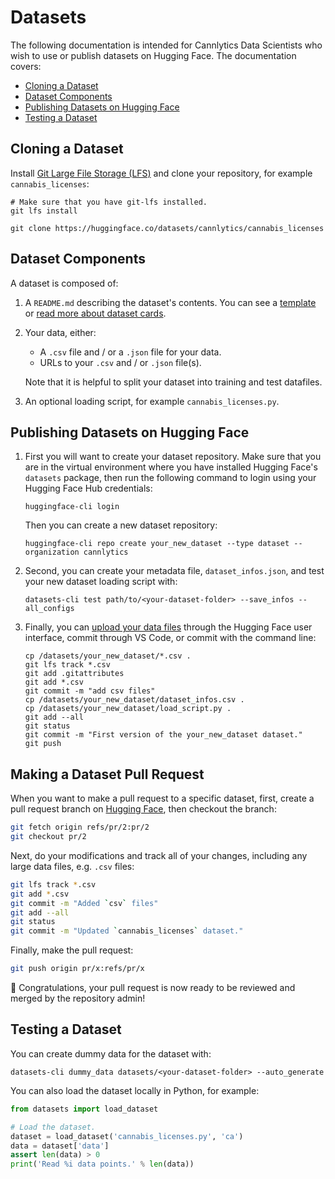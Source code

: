 <!-- | Cannlytics SOP-0004 |  |
|---------------------|--|
| Title | Datasets |
| Version | 1.0.0 |
| Created At | 2023-07-18 |
| Updated At | 2023-07-18 |
| Review Period | Annual |
| Last Review | 2023-07-18 |
| Author | Keegan Skeate, Founder |
| Approved by | Keegan Skeate, Founder |
| Status | Active | -->

# Datasets

The following documentation is intended for Cannlytics Data Scientists who wish to use or publish datasets on Hugging Face. The documentation covers:

- [Cloning a Dataset](#cloning)
- [Dataset Components](#components)
- [Publishing Datasets on Hugging Face](#publishing)
- [Testing a Dataset](#testing)

## Cloning a Dataset <a name="cloning"></a>

Install [Git Large File Storage (LFS)](https://git-lfs.github.com/) and clone your repository, for example `cannabis_licenses`:

```
# Make sure that you have git-lfs installed.
git lfs install

git clone https://huggingface.co/datasets/cannlytics/cannabis_licenses
```

## Dataset Components <a name="components"></a>

A dataset is composed of:

1. A `README.md` describing the dataset's contents. You can see a [template](https://raw.githubusercontent.com/huggingface/datasets/main/templates/README.md) or [read more about dataset cards](https://huggingface.co/docs/datasets/dataset_card).

2. Your data, either:
    - A `.csv` file and / or a `.json` file for your data.
    - URLs to your `.csv` and / or `.json` file(s).

    Note that it is helpful to split your dataset into training and test datafiles.

3. An optional loading script, for example `cannabis_licenses.py`.

## Publishing Datasets on Hugging Face <a name="publishing"></a>

1. First you will want to create your dataset repository. Make sure that you are in the virtual environment where you have installed Hugging Face's `datasets` package, then run the following command to login using your Hugging Face Hub credentials:

    ```
    huggingface-cli login
    ```

    Then you can create a new dataset repository:

    ```
    huggingface-cli repo create your_new_dataset --type dataset --organization cannlytics
    ```

2. Second, you can create your metadata file, `dataset_infos.json`, and test your new dataset loading script with:

    ```
    datasets-cli test path/to/<your-dataset-folder> --save_infos --all_configs
    ```

3. Finally, you can [upload your data files](https://huggingface.co/docs/datasets/share#upload-your-files) through the Hugging Face user interface, commit through VS Code, or commit with the command line:

    ```
    cp /datasets/your_new_dataset/*.csv .
    git lfs track *.csv
    git add .gitattributes
    git add *.csv
    git commit -m "add csv files"
    cp /datasets/your_new_dataset/dataset_infos.csv .
    cp /datasets/your_new_dataset/load_script.py .
    git add --all
    git status
    git commit -m "First version of the your_new_dataset dataset."
    git push
    ```

## Making a Dataset Pull Request

When you want to make a pull request to a specific dataset, first, create a pull request branch on [Hugging Face](https://huggingface.co), then checkout the branch:

```bash
git fetch origin refs/pr/2:pr/2
git checkout pr/2
```

Next, do your modifications and track all of your changes, including any large data files, e.g. `.csv` files:

```bash
git lfs track *.csv
git add *.csv
git commit -m "Added `csv` files"
git add --all
git status
git commit -m "Updated `cannabis_licenses` dataset."
```

Finally, make the pull request:

```bash
git push origin pr/x:refs/pr/x
```

🎉 Congratulations, your pull request is now ready to be reviewed and merged by the repository admin!

## Testing a Dataset <a name="testing"></a>

You can create dummy data for the dataset with:

```
datasets-cli dummy_data datasets/<your-dataset-folder> --auto_generate
```

You can also load the dataset locally in Python, for example:

```py
from datasets import load_dataset

# Load the dataset.
dataset = load_dataset('cannabis_licenses.py', 'ca')
data = dataset['data']
assert len(data) > 0
print('Read %i data points.' % len(data))
```
